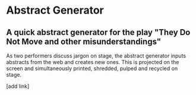 # Abstract Generator
## A quick abstract generator for the play "They Do Not Move and other misunderstandings"

As two performers discuss jargon on stage, the abstract generator inputs abstracts from the web and creates new ones. This is projected on the screen and simultaneously printed, shredded, pulped and recycled on stage. 

[add link]
